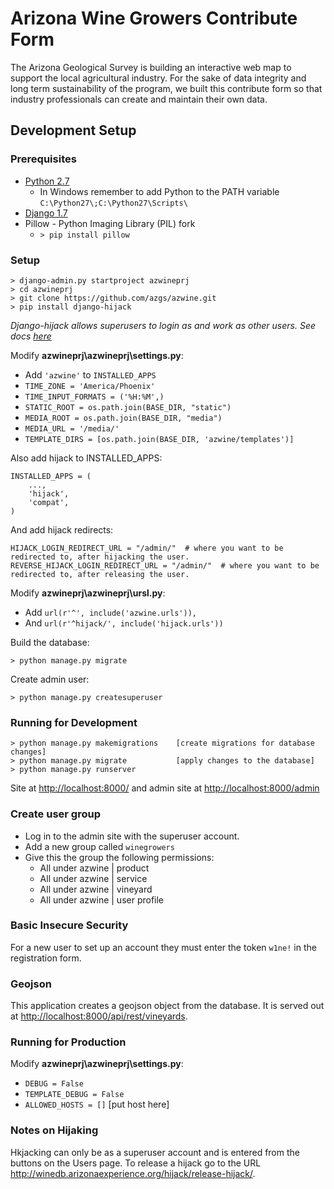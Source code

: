 # Arizona Wine Growers Contribute Form

The Arizona Geological Survey is building an interactive web map to support the local agricultural industry. For the sake of data integrity and long term sustainability of the program, we built this contribute form so that industry professionals can create and maintain their own data.

## Development Setup

### Prerequisites

- [Python 2.7](www.python.org)
  - In Windows remember to add Python to the PATH variable `C:\Python27\;C:\Python27\Scripts\`
- [Django 1.7](https://www.djangoproject.com/)
- Pillow - Python Imaging Library (PIL) fork
  - `> pip install pillow`
  
### Setup

```
> django-admin.py startproject azwineprj
> cd azwineprj
> git clone https://github.com/azgs/azwine.git
> pip install django-hijack
```
*Django-hijack allows superusers to login as and work as other users. See docs [here](https://github.com/arteria/django-hijack)*

Modify **azwineprj\azwineprj\settings.py**:
 - Add `'azwine'` to `INSTALLED_APPS`
 - `TIME_ZONE = 'America/Phoenix'`
 - `TIME_INPUT_FORMATS = ('%H:%M',)`
 - `STATIC_ROOT = os.path.join(BASE_DIR, "static")`
 - `MEDIA_ROOT = os.path.join(BASE_DIR, "media")`
 - `MEDIA_URL = '/media/'`
 - `TEMPLATE_DIRS = [os.path.join(BASE_DIR, 'azwine/templates')]`

Also add hijack to INSTALLED_APPS:

```
INSTALLED_APPS = (
    ...,
    'hijack',
    'compat',
)
```

And add hijack redirects:

```
HIJACK_LOGIN_REDIRECT_URL = "/admin/"  # where you want to be redirected to, after hijacking the user.
REVERSE_HIJACK_LOGIN_REDIRECT_URL = "/admin/"  # where you want to be redirected to, after releasing the user.
```

Modify **azwineprj\azwineprj\ursl.py**:
 - Add `url(r'^', include('azwine.urls')),`
 - And `url(r'^hijack/', include('hijack.urls'))`

Build the database:

`> python manage.py migrate`

Create admin user:

`> python manage.py createsuperuser`

### Running for Development

```
> python manage.py makemigrations    [create migrations for database changes]
> python manage.py migrate           [apply changes to the database]
> python manage.py runserver
```

Site at [http://localhost:8000/](http://localhost:8000/) and admin site at [http://localhost:8000/admin](http://localhost:8000/admin)

### Create user group

- Log in to the admin site with the superuser account.
- Add a new group called `winegrowers`
- Give this the group the following permissions:
  - All under azwine | product
  - All under azwine | service
  - All under azwine | vineyard
  - All under azwine | user profile

### Basic Insecure Security

For a new user to set up an account they must enter the token `w1ne!` in the registration form.

### Geojson

This application creates a geojson object from the database. It is served out at [http://localhost:8000/api/rest/vineyards](http://localhost:8000/api/rest/vineyards).

### Running for Production

Modify **azwineprj\azwineprj\settings.py**:
- `DEBUG = False`
- `TEMPLATE_DEBUG = False`
- `ALLOWED_HOSTS = []`                [put host here]

### Notes on Hijaking
Hkjacking can only be as a superuser account and is entered from the buttons on the  Users page. To release a hijack go to the URL http://winedb.arizonaexperience.org/hijack/release-hijack/.